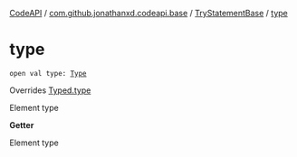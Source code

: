 [CodeAPI](../../index.md) / [com.github.jonathanxd.codeapi.base](../index.md) / [TryStatementBase](index.md) / [type](.)

# type

`open val type: `[`Type`](http://docs.oracle.com/javase/6/docs/api/java/lang/reflect/Type.html)

Overrides [Typed.type](../-typed/type.md)

Element type

**Getter**

Element type

